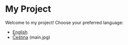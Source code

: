 ﻿# My Project

Welcome to my project! Choose your preferred language:

- [English](Readme.en.md)
- [Čeština](README.cs.md)
  (main.jpg)

